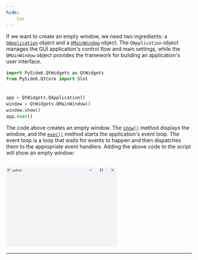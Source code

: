 ```yaml
---
hide:
    toc
---
```


If we want to create an empty window, we need two ingredients: a [`QApplication`](../QtWidgets/QApplication) object and a [`QMainWindow`](../QtWidgets/QMainWindow) object. The `QApplication` object manages the GUI application's control flow and main settings, while the `QMainWindow` object provides the framework for building an application's user interface. 

```python title="simple_gui.py"
import PySide6.QtWidgets as QtWidgets
from PySide6.QtCore import Slot


app = QtWidgets.QApplication()
window = QtWidgets.QMainWindow()
window.show()
app.exec()
```

The code above creates an empty window. The [`show()`](../QtWidgets/QMainWindow/#QtWidgets.QMainWindow.show) method displays the window, and the [`exec()`](../QtWidgets/QApplication/#QtWidgets.QApplication.exec) method starts the application's event loop. The event loop is a loop that waits for events to happen and then dispatches them to the appropriate event handlers. Adding the above code to the script will show an empty window:

<br>

<img src="../images/empty_window.png" alt="Empty window" width="300">


<br>
<hr>